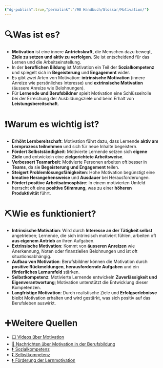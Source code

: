 ```yaml
---
{"dg-publish":true,"permalink":"/90 Handbuch/Glossar/Motivation/"}
---
```


# 🔍Was ist es?
- **Motivation** ist eine innere **Antriebskraft**, die Menschen dazu bewegt, **Ziele zu setzen und aktiv zu verfolgen**. Sie ist entscheidend für das Lernen und die Arbeitseinstellung.
- In der **beruflichen Bildung** ist Motivation ein Teil der **Sozialkompetenz** und spiegelt sich in **Begeisterung** und **Engagement** wider.
- Es gibt zwei Arten von Motivation: **intrinsische Motivation** (innere Anreize wie persönliches Interesse) und **extrinsische Motivation** (äussere Anreize wie Belohnungen).
- Für **Lernende und Berufsbildner** spielt Motivation eine Schlüsselrolle bei der Erreichung der Ausbildungsziele und beim Erhalt von **Leistungsbereitschaft**.

# ❗Warum es wichtig ist?
- **Erhöht Lernbereitschaft**: Motivation führt dazu, dass Lernende **aktiv am Lernprozess teilnehmen** und sich für neue Inhalte begeistern.
- **Fördert Selbstständigkeit**: Motivierte Lernende setzen sich **eigene Ziele** und entwickeln eine **zielgerichtete Arbeitsweise**.
- **Verbessert Teamarbeit**: Motivierte Personen arbeiten oft besser in **Teams**, da sie **Begeisterung und Engagement** teilen.
- **Steigert Problemlösungsfähigkeiten**: Hohe Motivation begünstigt eine **kreative Herangehensweise** und **Ausdauer** bei Herausforderungen.
- **Fördert positive Arbeitsatmosphäre**: In einem motivierten Umfeld herrscht oft eine **positive Stimmung**, was zu einer **höheren Produktivität** führt.

# ⛏Wie es funktioniert?
- **Intrinsische Motivation**: Wird durch **Interesse an der Tätigkeit selbst** angetrieben; Lernende, die sich intrinsisch motiviert fühlen, arbeiten oft **aus eigenem Antrieb** an ihren Aufgaben.
- **Extrinsische Motivation**: Kommt von **äusseren Anreizen** wie Anerkennung, Noten oder finanziellen Belohnungen und ist oft situationsabhängig.
- **Aufbau von Motivation**: Berufsbildner können die Motivation durch **positive Rückmeldungen**, **herausfordernde Aufgaben** und ein **förderliches Lernumfeld** stärken.
- **Selbstkompetenz**: Motivierte Lernende entwickeln **Zuverlässigkeit und Eigenverantwortung**; Motivation unterstützt die Entwicklung dieser Kompetenzen.
- **Langfristige Motivation**: Durch realistische Ziele und **Erfolgserlebnisse** bleibt Motivation erhalten und wird gestärkt, was sich positiv auf das Berufsleben auswirkt.

# ➕Weitere Quellen
- [🎞 Videos über Motivation](https://www.google.ch/search?q=Motivation&tbm=vid)
- [📰 Nachrichten über Motivation in der Berufsbildung](https://www.google.ch/search?q=Motivation+Berufsbildung&tbm=nws)
- [⏬ Sozialkompetenz](https://www.google.ch/search?q=Sozialkompetenz)
- [⏬ Selbstkompetenz](https://www.google.ch/search?q=Selbstkompetenz)
- [⏬ Förderung der Lernmotivation](https://www.google.ch/search?q=Förderung+der+Lernmotivation)